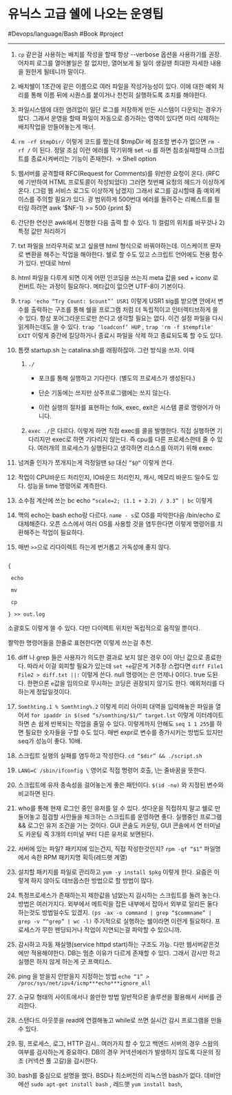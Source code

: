 # 유닉스 고급 쉘에 나오는 운영팁

#Devops/language/Bash #Book #project

---

1. `cp` 같은걸 사용하는 배치를 작성을 할때 항상 --verbose 옵션을 사용하기를 권장. 어차피 로그를 열어볼일은 잘 없지만, 열어보게 될 일이 생길땐 최대한 자세한 내용을 원한게 될테니까 말이다.

2. 배치쉘이 1초간에 같은 이름으로 여러 파일을 작성가능성이 있다. 이에 대한 예외 처리를 통해 이름 뒤에 시퀀스를 붙이거나 천천히 실행하도록 조치를 해야한다.

3. 파일시스템에 대한 염려없이 일단 로그를 저장하게 만든 시스템이 다운되는 경우가 많다.  그래서 운영을 할때 파일이 자동으로 증가하는 영역이 있다면 미리 삭제하는 배치작업을 만들어놓는게 매너.

4. `rm -rf $tmpDir/` 이렇게 코드를 짰는데 $tmpDir 에 참조할 변수가 없으면 `rm -rf /`		이 된다. 정말 조심 이런 에러를 막기위해 set -u 를 하면 참조실패할때 스크립트를 종료시켜버리는 기능이 존재한다.  → Shell option

5. 웹서버를 공격할때 RFC(Request for Comments)를 위반한 요청이 온다. (RFC에 기반하여 HTML 프로토콜이 작성되었다) 그러면 첫번째 요청의 헤드가 이상하게 온다. (그럼 웹 서비스 로그도 이상하게 남겠지) 그래서 로그를 감시할때 좀 예외케이스를 주의할 필요가 있다.  광 범위하게 500번대 에러를 돌려주는 리퀘스트를 필터링 하려면 awk ‘$NF-1) >= 500 {print $}

6. 간단한 연산은 awk에서 진행한 다음 출력 할 수 있다. 1) 컬럼의 위치를 바꾸것나 2) 특정 값만 처리하기 

7. txt 파일을 브라우저로 보고 싶을땐 html 형식으로 바꿔야하는데.  이스케이프 문자로 변환을 해주는 작업을 해야한다. 쉘로 할 수도 있고 스크립트 언어에도 전용 함수가 있다. 반대로 html 

8. html 파일을 다루게 되면 이게 어떤 인코딩을 쓰는지 meta 값을 sed + iconv 로 컨버트 하는 과정이 필요하다. 메타값이 없으면 UTF-8이 기본이다.

9. `trap 'echo “Try Count: $count”’ USR1` 이렇게 USR1 sig를 받으면 안에서 변수를 출력하는 구조를 통해 쉘을  프로그램 처럼 더 독립적이고 인터렉티브하게 쓸 수 있다. 항상 포어그라운드로만 쓴다고 생각할 필요는 없다. 이건 설정 파일을 다시 읽게하는데도 쓸 수 있다. `trap ‘loadconf’ HUP` , `trap 'rm -f $tempfile' EXIT` 이렇게 중간에 킬당하거나 종료시 파일을 삭제 하고 종료되도록 할 수도 있다. 

10. 톰캣 startup.sh 는 catalina.sh를 래핑하잖아. 그런 방식을 쓰자. 이때 

	1. `./`

		* 포크를 통해 실행하고 기다린다. (별도의 프로세스가 생성된다.)

		* 단순 기동에는 쓰지만 상주프로그램에는 쓰지 않는다. 

		* 이런 실행의 절차를 표현하는 folk, exec, exit은 시스템 콜로 명령어가 아니다.  

	2. `exec ./`은 다르다. 이렇게 하면 직접 exec를 콜을 발행한다.  직접 실행하면 기다리지만 exec로 하면 기다리지 않는다. 즉 cpu를 다른 프로세스한테 줄 수 있다.  여러개의 프로세스가 실행된다고 생각하면 리소스를 아끼기 위해 exec

11. 넘겨줄 인자가 쪼개지는게 걱정일땐 `$@` 대신  `”$@“` 이렇게 쓴다.

12. 작업이 CPU바운드 처리인지, IO바운드 처리인지, 캐시, 메모리 바운드 일수도 있다.  성능을 time 명령어로 계측한다.

13. 소수점 계산에 쓰는 bc echo `“scale=2; (1.1 + 2.2) / 3.3” | bc` 이렇게

14. 맥의 echo는 bash echo랑 다르다.  `name - s`로 OS를 파악한다음 /bin/echo 로 대체해준다. 오픈 소스에서 여러 OS를 사용할 것을 염두한다면 이렇게 명령어를 치환해주는 작업이 필요하다. 

15. 매번 `>>`으로 리다이렉트 하는게 번거롭고 가독성에 좋지 않다.

```

{

 echo

 mv

 cp

} >> out.log

```

소괄호도 이렇게 쓸 수 있다. 다만 다이렉트 위치만 독립적으로 움직일 뿐이다.

짤막한 명령어들을 한줄로 표현한다면 이렇게 쓰는걸 추천.

16. diff 나 grep 들은 사용자가 의도한 결과로 보지 않은 경우 0이 아닌 값으로 종료한다. 따라서 이걸 회피할 필요가 있는데 `set +e`같은게 거추장 스럽다면 `diff File1 File2 > diff.txt ||:` 이렇게 쓴다. null 명령어는 은 언제나 0이다. true 도된다. 한편으론 `e`값을 임의으로 무시하는 코딩은 권장되지 않기도 한다. 예외처리를 다 하는게 정답일것이다. 

17. `Somthting.1 % Somthting%.2` 이렇게 미리 아이피 대역을 입력해놓은 파일을 열어서 `for ipaddr in $(sed “s/somthing/$1/“ target.lst` 이렇게 이터레이트 하면 손 쉽게 반복되는 작업을 줄일 수 있다. 이렇게까지 안해도 `seq 1 1 255`를 하면 필요한 숫자들을 구할 수도 있다. 매번 expr로 변수를 증가시키는 방법도 있지만 seq가 성능이 좋다. 10배. 

18. 스크립트 실행의 실패를 염두하고 작성한다. `cd “$dir” && ./script.sh`

19. `LANG=C /sbin/ifconfig \` 영어로 직접 명령어 호출, \는 줄바꿈을 뜻한다.

20. 스크립트에 유저 종속성을 걸어놓는게 좋은 패턴이다. `$(id -nu)`  와 지정된 변수와 비교하면 된다.

21. who를 통해 현재 로그인 중인 유저를 알 수 있다. 셧다운을 직접하지 말고 쉘로 만들어놓고 점검할 사안들을 체크하는 스크립트를 운영하면 좋다. 실행중인 프로그램 && 로그인 유저 조건을 거는 것이다. GUI 콘솔도 카운팅, GUI 콘솔에서 연 터미널도 카운팅 즉 3개의 터미널 부터 다른 유저로 보면된다.

22. 서버에 있는 파일? 패키지에 있는건지, 직접 작성한것인지? `rpm -qf “$1”` 파일명에서 속한 RPM 패키지명 획득(레드햇 계열)

23. 설치할 패키지를 파일로 관리하고 `yum -y install $pkg` 이렇게 한다. 요즘은 이렇게 하지 않아도 데브옵스한 방법으로 할 방법이 많다. 

24. 특정프로세스가 존재하는지 제한값을 넘었는지 감시하는 스크립트를 돌려 놓는다. 방법은 여러가지다. 외부에서 메트릭을 잡든 내부에서 잡아서 외부로 알리든 둘다 하는것도 방법일수도 있겠지. `(ps -ax -o command | grep “$commname” | grep -v “^grep” | wc -l)`  주기적으로 실행하는 쉘이라면 이런게 필요하다. 프로세스가 무한 펜딩되거나 작업이 지연되는걸 파악할 수 있으니까.

25. 감시하고 자동 재실행(service httpd start)하는 구조도 가능. 다만 웹서버같은것에만 적용해야한다. DB는 멈춘 이유가 다르게 존재할 수 있다. 그래서 감시만 하고 실행은 하지 않게 하는게 굿 프랙티스. 

26. ping 을 받을지 안받을지 지정하는 방법 `echo “1” > /proc/sys/net/ipv4/icmp***echo***ignore_all`

27. 소규모 형태의 사이트에서나 쓸만한 방법 일반적으론 솔루션을 활용해서 서버를 관리한다.

28. 스탠다드 아웃풋을 read에 연결해놓고 while로 쓰면 실시간 감시 프로그램을 만들 수 있다.

29. 핑, 프로세스, 로그, HTTP 감시.. 여러가지 할 수 있고 백엔드 서버의 경우 스왑의 여부를 검사하는게 중요하다. DB의 경우 커넥션에러가 발생하지 않도록 다운의 징조 (커넥션 풀 고갈)을 감시한다. 

30. bash를 중심으로 설명을 했다. BSD나 최소버전의 리눅스엔 bash가 없다. 데비안에선 `sudo apt-get install bash` ,  레드햇 `yum install bash`,
